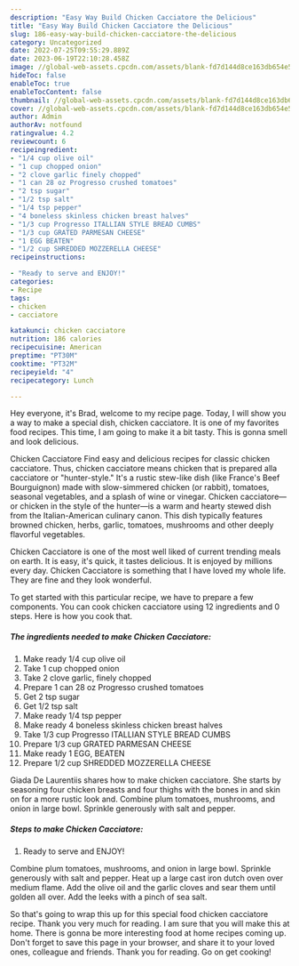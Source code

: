 ```yaml
---
description: "Easy Way Build Chicken Cacciatore the Delicious"
title: "Easy Way Build Chicken Cacciatore the Delicious"
slug: 186-easy-way-build-chicken-cacciatore-the-delicious
category: Uncategorized
date: 2022-07-25T09:55:29.889Z
date: 2023-06-19T22:10:28.458Z
image: //global-web-assets.cpcdn.com/assets/blank-fd7d144d8ce163db654e5a02c40b08a2775adb7897d16e4062681dc7e1b2800f.png
hideToc: false
enableToc: true
enableTocContent: false
thumbnail: //global-web-assets.cpcdn.com/assets/blank-fd7d144d8ce163db654e5a02c40b08a2775adb7897d16e4062681dc7e1b2800f.png
cover: //global-web-assets.cpcdn.com/assets/blank-fd7d144d8ce163db654e5a02c40b08a2775adb7897d16e4062681dc7e1b2800f.png
author: Admin
authorAv: notfound
ratingvalue: 4.2
reviewcount: 6
recipeingredient:
- "1/4 cup olive oil"
- "1 cup chopped onion"
- "2 clove garlic finely chopped"
- "1 can 28 oz Progresso crushed tomatoes"
- "2 tsp sugar"
- "1/2 tsp salt"
- "1/4 tsp pepper"
- "4 boneless skinless chicken breast halves"
- "1/3 cup Progresso ITALLIAN STYLE BREAD CUMBS"
- "1/3 cup GRATED PARMESAN CHEESE"
- "1 EGG BEATEN"
- "1/2 cup SHREDDED MOZZERELLA CHEESE"
recipeinstructions:

- "Ready to serve and ENJOY!"
categories:
- Recipe
tags:
- chicken
- cacciatore

katakunci: chicken cacciatore 
nutrition: 186 calories
recipecuisine: American
preptime: "PT30M"
cooktime: "PT32M"
recipeyield: "4"
recipecategory: Lunch

---
```



Hey everyone, it's Brad, welcome to my recipe page. Today, I will show you a way to make a special dish, chicken cacciatore. It is one of my favorites food recipes. This time, I am going to make it a bit tasty. This is gonna smell and look delicious.

Chicken Cacciatore Find easy and delicious recipes for classic chicken cacciatore. Thus, chicken cacciatore means chicken that is prepared alla cacciatore or &#34;hunter-style.&#34; It&#39;s a rustic stew-like dish (like France&#39;s Beef Bourguignon) made with slow-simmered chicken (or rabbit), tomatoes, seasonal vegetables, and a splash of wine or vinegar. Chicken cacciatore—or chicken in the style of the hunter—is a warm and hearty stewed dish from the Italian-American culinary canon. This dish typically features browned chicken, herbs, garlic, tomatoes, mushrooms and other deeply flavorful vegetables.

Chicken Cacciatore is one of the most well liked of current trending meals on earth. It is easy, it's quick, it tastes delicious. It is enjoyed by millions every day. Chicken Cacciatore is something that I have loved my whole life. They are fine and they look wonderful.


To get started with this particular recipe, we have to prepare a few components. You can cook chicken cacciatore using 12 ingredients and 0 steps. Here is how you cook that.

<!--inarticleads1-->

##### The ingredients needed to make Chicken Cacciatore:

1. Make ready 1/4 cup olive oil
1. Take 1 cup chopped onion
1. Take 2 clove garlic, finely chopped
1. Prepare 1 can 28 oz Progresso crushed tomatoes
1. Get 2 tsp sugar
1. Get 1/2 tsp salt
1. Make ready 1/4 tsp pepper
1. Make ready 4 boneless skinless chicken breast halves
1. Take 1/3 cup Progresso ITALLIAN STYLE BREAD CUMBS
1. Prepare 1/3 cup GRATED PARMESAN CHEESE
1. Make ready 1 EGG, BEATEN
1. Prepare 1/2 cup SHREDDED MOZZERELLA CHEESE


Giada De Laurentiis shares how to make chicken cacciatore. She starts by seasoning four chicken breasts and four thighs with the bones in and skin on for a more rustic look and. Combine plum tomatoes, mushrooms, and onion in large bowl. Sprinkle generously with salt and pepper. 

<!--inarticleads2-->

##### Steps to make Chicken Cacciatore:


1. Ready to serve and ENJOY!

Combine plum tomatoes, mushrooms, and onion in large bowl. Sprinkle generously with salt and pepper. Heat up a large cast iron dutch oven over medium flame. Add the olive oil and the garlic cloves and sear them until golden all over. Add the leeks with a pinch of sea salt. 

So that's going to wrap this up for this special food chicken cacciatore recipe. Thank you very much for reading. I am sure that you will make this at home. There is gonna be more interesting food at home recipes coming up. Don't forget to save this page in your browser, and share it to your loved ones, colleague and friends. Thank you for reading. Go on get cooking!
